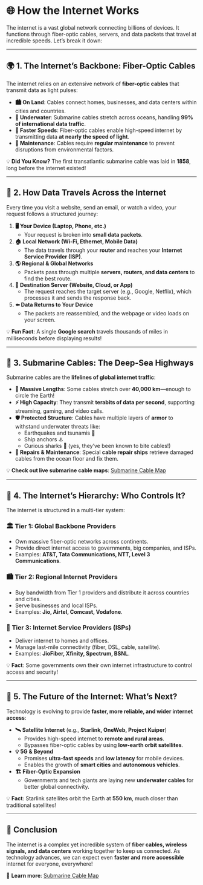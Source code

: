 # 🌐 How the Internet Works  

The internet is a vast global network connecting billions of devices. It functions through fiber-optic cables, servers, and data packets that travel at incredible speeds. Let’s break it down:  

---

## 🌍 1. The Internet’s Backbone: Fiber-Optic Cables  
The internet relies on an extensive network of **fiber-optic cables** that transmit data as light pulses:  
- **🏙️ On Land**: Cables connect homes, businesses, and data centers within cities and countries.  
- **🌊 Underwater**: Submarine cables stretch across oceans, handling **99% of international data traffic**.  
- **🚀 Faster Speeds**: Fiber-optic cables enable high-speed internet by transmitting data **at nearly the speed of light**.  
- **🔧 Maintenance**: Cables require **regular maintenance** to prevent disruptions from environmental factors.  

💡 **Did You Know?** The first transatlantic submarine cable was laid in **1858**, long before the internet existed!  

---

## 📡 2. How Data Travels Across the Internet  
Every time you visit a website, send an email, or watch a video, your request follows a structured journey:  
1. **🖥️ Your Device (Laptop, Phone, etc.)**  
   - Your request is broken into **small data packets**.  
2. **🏠 Local Network (Wi-Fi, Ethernet, Mobile Data)**  
   - The data travels through your **router** and reaches your **Internet Service Provider (ISP)**.  
3. **🌎 Regional & Global Networks**  
   - Packets pass through multiple **servers, routers, and data centers** to find the best route.  
4. **🎯 Destination Server (Website, Cloud, or App)**  
   - The request reaches the target server (e.g., Google, Netflix), which processes it and sends the response back.  
5. **⬅️ Data Returns to Your Device**  
   - The packets are reassembled, and the webpage or video loads on your screen.  

💡 **Fun Fact**: A single **Google search** travels thousands of miles in milliseconds before displaying results!  

---

## 🌊 3. Submarine Cables: The Deep-Sea Highways  
Submarine cables are the **lifelines of global internet traffic**:  
- **📏 Massive Lengths**: Some cables stretch over **40,000 km**—enough to circle the Earth!  
- **⚡ High Capacity**: They transmit **terabits of data per second**, supporting streaming, gaming, and video calls.  
- **🛡️ Protected Structure**: Cables have multiple layers of **armor** to withstand underwater threats like:  
  - Earthquakes and tsunamis 🌊  
  - Ship anchors ⚓  
  - Curious sharks 🦈 (yes, they’ve been known to bite cables!)  
- **🚢 Repairs & Maintenance**: Special **cable repair ships** retrieve damaged cables from the ocean floor and fix them.  

💡 **Check out live submarine cable maps**: [Submarine Cable Map](https://www.submarinecablemap.com/)  

---

## 🔗 4. The Internet’s Hierarchy: Who Controls It?  
The internet is structured in a multi-tier system:  

### 🏛️ **Tier 1: Global Backbone Providers**  
- Own massive fiber-optic networks across continents.  
- Provide direct internet access to governments, big companies, and ISPs.  
- Examples: **AT&T, Tata Communications, NTT, Level 3 Communications**.  

### 🏙️ **Tier 2: Regional Internet Providers**  
- Buy bandwidth from Tier 1 providers and distribute it across countries and cities.  
- Serve businesses and local ISPs.  
- Examples: **Jio, Airtel, Comcast, Vodafone**.  

### 🏡 **Tier 3: Internet Service Providers (ISPs)**  
- Deliver internet to homes and offices.  
- Manage last-mile connectivity (fiber, DSL, cable, satellite).  
- Examples: **JioFiber, Xfinity, Spectrum, BSNL**.  

💡 **Fact**: Some governments own their own internet infrastructure to control access and security!  

---

## 🚀 5. The Future of the Internet: What’s Next?  
Technology is evolving to provide **faster, more reliable, and wider internet access**:  
- **🛰️ Satellite Internet** (e.g., **Starlink, OneWeb, Project Kuiper**)  
  - Provides high-speed internet to **remote and rural areas**.  
  - Bypasses fiber-optic cables by using **low-earth orbit satellites**.  
- **💡 5G & Beyond**  
  - Promises **ultra-fast speeds** and **low latency** for mobile devices.  
  - Enables the growth of **smart cities** and **autonomous vehicles**.  
- **🏗️ Fiber-Optic Expansion**  
  - Governments and tech giants are laying new **underwater cables** for better global connectivity.  

💡 **Fact**: Starlink satellites orbit the Earth at **550 km**, much closer than traditional satellites!  

---

## 🎯 Conclusion  
The internet is a complex yet incredible system of **fiber cables, wireless signals, and data centers** working together to keep us connected. As technology advances, we can expect even **faster and more accessible** internet for everyone, everywhere!  

📌 **Learn more**: [Submarine Cable Map](https://www.submarinecablemap.com/)  
